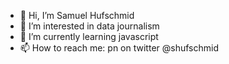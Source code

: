 - 👋 Hi, I’m Samuel Hufschmid
- 👀 I’m interested in data journalism
- 🌱 I’m currently learning javascript
- 📫 How to reach me: pn on twitter @shufschmid

<!---
shufschmid/shufschmid is a ✨ special ✨ repository because its `README.md` (this file) appears on your GitHub profile.
You can click the Preview link to take a look at your changes.
--->
